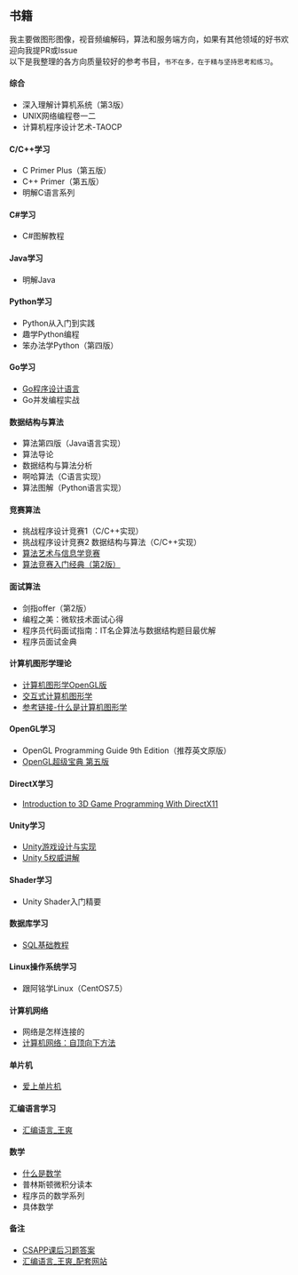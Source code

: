 ## 书籍  
我主要做图形图像，视音频编解码，算法和服务端方向，如果有其他领域的好书欢迎向我提PR或Issue  
以下是我整理的各方向质量较好的参考书目，`书不在多，在于精与坚持思考和练习`。  
#### 综合  
- 深入理解计算机系统（第3版）  
- UNIX网络编程卷一二  
- 计算机程序设计艺术-TAOCP  
#### C/C++学习  
- C Primer Plus（第五版）  
- C++ Primer（第五版）  
- 明解C语言系列  
#### C#学习  
- C#图解教程  
#### Java学习
- 明解Java    
#### Python学习  
- Python从入门到实践  
- 趣学Python编程  
- 笨办法学Python（第四版）  
#### Go学习  
- [Go程序设计语言](https://book.douban.com/subject/27044219/)  
- Go并发编程实战  
#### 数据结构与算法  
- 算法第四版（Java语言实现）  
- 算法导论  
- 数据结构与算法分析  
- 啊哈算法（C语言实现）  
- 算法图解（Python语言实现）  
#### 竞赛算法  
- 挑战程序设计竞赛1（C/C++实现）  
- 挑战程序设计竞赛2 数据结构与算法（C/C++实现）    
- [算法艺术与信息学竞赛](https://book.douban.com/subject/1154204/)  
- [算法竞赛入门经典（第2版）](https://book.douban.com/subject/25902102/)  
#### 面试算法  
- 剑指offer（第2版）  
- 编程之美：微软技术面试心得  
- 程序员代码面试指南：IT名企算法与数据结构题目最优解  
- 程序员面试金典  
#### 计算机图形学理论  
- [计算机图形学OpenGL版](https://book.douban.com/subject/3561816/)  
- [交互式计算机图形学](https://book.douban.com/subject/10777165/)  
- [参考链接-什么是计算机图形学](http://staff.ustc.edu.cn/~lgliu/Resources/CG/What_is_CG.htm)  
#### OpenGL学习  
- OpenGL Programming Guide 9th Edition（推荐英文原版）  
- [OpenGL超级宝典 第五版](https://book.douban.com/subject/5273949/)  
#### DirectX学习  
- [Introduction to 3D Game Programming With DirectX11](https://book.douban.com/subject/10541097/)  
#### Unity学习  
- [Unity游戏设计与实现](https://book.douban.com/subject/26313534/)  
- [Unity 5权威讲解](https://book.douban.com/subject/26899709/)  
#### Shader学习  
- Unity Shader入门精要  
#### 数据库学习  
- [SQL基础教程](https://book.douban.com/subject/24841239/)  
#### Linux操作系统学习  
- 跟阿铭学Linux（CentOS7.5）  
#### 计算机网络  
- 网络是怎样连接的  
- [计算机网络：自顶向下方法](https://book.douban.com/subject/26176870/)  
#### 单片机  
- [爱上单片机](https://book.douban.com/subject/6937742/)  
#### 汇编语言学习  
- [汇编语言_王爽](https://book.douban.com/subject/25726019/)  
#### 数学  
- [什么是数学](https://book.douban.com/subject/10455982/)  
- 普林斯顿微积分读本  
- 程序员的数学系列  
- 具体数学  
#### 备注  
- [CSAPP课后习题答案](https://dreamanddead.gitbooks.io/csapp-3e-solutions/)  
- [汇编语言_王爽_配套网站](http://www.asmedu.net/)  